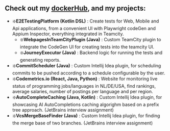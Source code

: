 ## Check out my [dockerHub](https://hub.docker.com/repositories/chiriaccasian123), and my projects:
- ❇️**E2ETestingPlatform (Kotlin DSL)** : Create tests for Web, Mobile and Api applications, from a convenient UI with Playwright codeGen and Appium Inspector, everything integrated in Teamcity.
  - ❇️**WebpagesInTeamCityPlugin (Java)** : Custom TeamCity plugin to integrate the CodeGen UI for creating tests into the teamcity UI.
  - ❇️**JourneyExecutor (Java)** : Backend logic for running the tests and generating reports.
- ❇️**CommitScheduler (Java)** : Custom Intellij Idea plugin, for scheduling commits to be pushed according to a schedule configurable by the user.
- ❇️**Codemetrics.io (React, Java, Python)** : Website for monitoring live status of programming jobs/languages in NL/DE/USA, find rankings, average salaries, number of postings per language and per region.
- ❇️**AutoCompleteCaching (Java, Kotlin)** : Custom Intellij Idea plugin, for showcasing AI AutoCompletions caching algorighm based on a prefix tree approach. (JetBrains interview assignment)
- ❇️**VcsMergeBaseFinder (Java)** : Custom Intellij Idea plugin, for finding the merge base of two branches. (JetBrains interview assignment)
